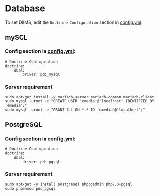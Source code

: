 # Database

To set DBMS, edit the `Doctrine Configuration` section in [config.yml](../app/config/config.yml):

## mySQL

### Config section in [config.yml](../app/config/config.yml):

    # Doctrine Configuration
    doctrine:
        dbal:
            driver: pdo_mysql


### Server requirement

    sudo apt-get install -y mariadb-server mariadb-common mariadb-client
    sudo mysql -uroot -e "CREATE USER 'emedia'@'localhost' IDENTIFIED BY 'emedia';"
    sudo mysql -uroot -e "GRANT ALL ON *.* TO 'emedia'@'localhost';"
    
                
## PostgreSQL

### Config section in [config.yml](../app/config/config.yml):
            
    # Doctrine Configuration
    doctrine:
        dbal:
            driver: pdo_pgsql            
          
          
### Server requirement
                        
    sudo apt-get -y install postgresql phppgadmin php7.0-pgsql
    sudo phpenmod pdo_pgsql